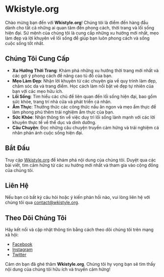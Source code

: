 # Wkistyle.org

Chào mừng bạn đến với **Wkistyle.org**! Chúng tôi là điểm đến hàng đầu dành cho tất cả những ai quan tâm đến phong cách, thời trang và lối sống hiện đại. Sứ mệnh của chúng tôi là cung cấp những xu hướng mới nhất, mẹo làm đẹp và lời khuyên về lối sống để giúp bạn luôn phong cách và sống cuộc sống tốt nhất.

## Chúng Tôi Cung Cấp

- **Xu Hướng Thời Trang**: Khám phá những xu hướng thời trang mới nhất và các gợi ý phong cách để nâng cao tủ đồ của bạn.
- **Mẹo Làm Đẹp**: Nhận lời khuyên từ các chuyên gia về quy trình làm đẹp, chăm sóc da và trang điểm. Học cách làm nổi bật vẻ đẹp tự nhiên của bạn với các mẹo hữu ích.
- **Lối Sống**: Tìm hiểu các chủ đề liên quan đến lối sống hiện đại, bao gồm sức khỏe, trang trí nhà cửa và phát triển cá nhân.
- **Ẩm Thực**: Thưởng thức các công thức nấu ăn ngon và mẹo ẩm thực để làm phong phú thêm trải nghiệm ẩm thực của bạn.
- **Sức Khỏe**: Nhận thông tin về việc duy trì lối sống lành mạnh với các lời khuyên thực tế về thể dục và dinh dưỡng.
- **Câu Chuyện**: Đọc những câu chuyện truyền cảm hứng và trải nghiệm cá nhân phản ánh cuộc sống hiện đại.

## Bắt Đầu

Truy cập [Wkistyle.org](https://wkistyle.org) để khám phá nội dung của chúng tôi. Duyệt qua các bài viết, tìm cảm hứng từ các xu hướng mới nhất và tham gia vào cộng đồng của chúng tôi.

## Liên Hệ

Nếu bạn có bất kỳ câu hỏi hoặc ý kiến phản hồi nào, vui lòng liên hệ với chúng tôi qua [contact@wkistyle.org](mailto:contact@wkistyle.org).

## Theo Dõi Chúng Tôi

Hãy kết nối và cập nhật thông tin bằng cách theo dõi chúng tôi trên mạng xã hội:
- [Facebook](https://www.facebook.com/wkistyle)
- [Instagram](https://www.instagram.com/wkistyle)
- [Twitter](https://twitter.com/wkistyle)

Cảm ơn bạn đã ghé thăm **Wkistyle.org**. Chúng tôi hy vọng bạn sẽ tìm thấy nội dung của chúng tôi hữu ích và truyền cảm hứng!

